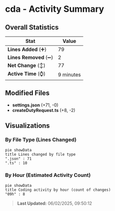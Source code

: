 # cda - Activity Summary 

## Overall Statistics

| Stat                   | Value                                                             |
| ---------------------- | ----------------------------------------------------------------- |
| **Lines Added** (➕)   | 79                                          |
| **Lines Removed** (➖) | 2                                        |
| **Net Change** (↕)    | 77                |
| **Active Time** (⌚)   | 9 minutes |


## Modified Files
- **settings.json** (+71, -0)
- **createDutyRequest.ts** (+8, -2)

## Visualizations

### By File Type (Lines Changed)

```mermaid
pie showData
title Lines changed by file type
".json" : 71
".ts" : 10
```

### By Hour (Estimated Activity Count)

```mermaid
pie showData
title Coding activity by hour (count of changes)
"09h" : 8
```


> **Last Updated:** 06/02/2025, 09:50:12